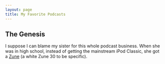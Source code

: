 ```yaml
---
layout: page
title: My Favorite Podcasts
---
```


The Genesis
--------------

I suppose I can blame my sister for this whole podcast business. When she was in high school, instead of getting the mainstream iPod Classic, she got a [Zune](http://en.wikipedia.org/wiki/Zune) (a white Zune 30 to be specific). 